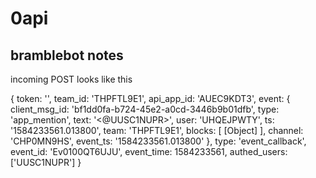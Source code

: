 # 0api

## bramblebot notes
incoming POST looks like this

{
	token: '<token>',
	team_id: 'THPFTL9E1',
	api_app_id: 'AUEC9KDT3',
	event: {
		client_msg_id: 'bf1dd0fa-b724-45e2-a0cd-3446b9b01dfb',
		type: 'app_mention',
		text: '<@UUSC1NUPR>',
		user: 'UHQEJPWTY',
		ts: '1584233561.013800',
		team: 'THPFTL9E1',
		blocks: [
			[Object]
		],
		channel: 'CHP0MN9HS',
		event_ts: '1584233561.013800'
	},
	type: 'event_callback',
	event_id: 'Ev0100QT6UJU',
	event_time: 1584233561,
	authed_users: ['UUSC1NUPR']
}